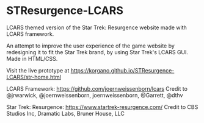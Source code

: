 # STResurgence-LCARS
LCARS themed version of the Star Trek: Resurgence website made with LCARS framework.

An attempt to improve the user experience of the game website by redesigning it to fit the Star Trek brand, by using Star Trek's LCARS GUI. Made in HTML/CSS.

Visit the live prototype at https://korgano.github.io/STResurgence-LCARS/str-home.html

LCARS Framework: https://github.com/joernweissenborn/lcars
Credit to @jrwarwick, @joernweissenborn, joernweissenborn, @Garrett, @dthv

Star Trek: Resurgence: https://www.startrek-resurgence.com/
Credit to CBS Studios Inc, Dramatic Labs, Bruner House, LLC

